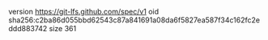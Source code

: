 version https://git-lfs.github.com/spec/v1
oid sha256:c2ba86d055bbd62543c87a841691a08da6f5827ea587f34c162fc2eddd883742
size 361
